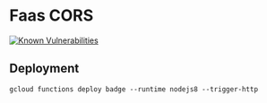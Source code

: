 Faas CORS
===

[![Known Vulnerabilities](https://snyk.io/test/github/thisislawatts/faas-cors/badge.svg?targetFile=package.json)](https://snyk.io/test/github/thisislawatts/faas-cors?targetFile=package.json)


Deployment
---

```gcloud functions deploy badge --runtime nodejs8 --trigger-http```
